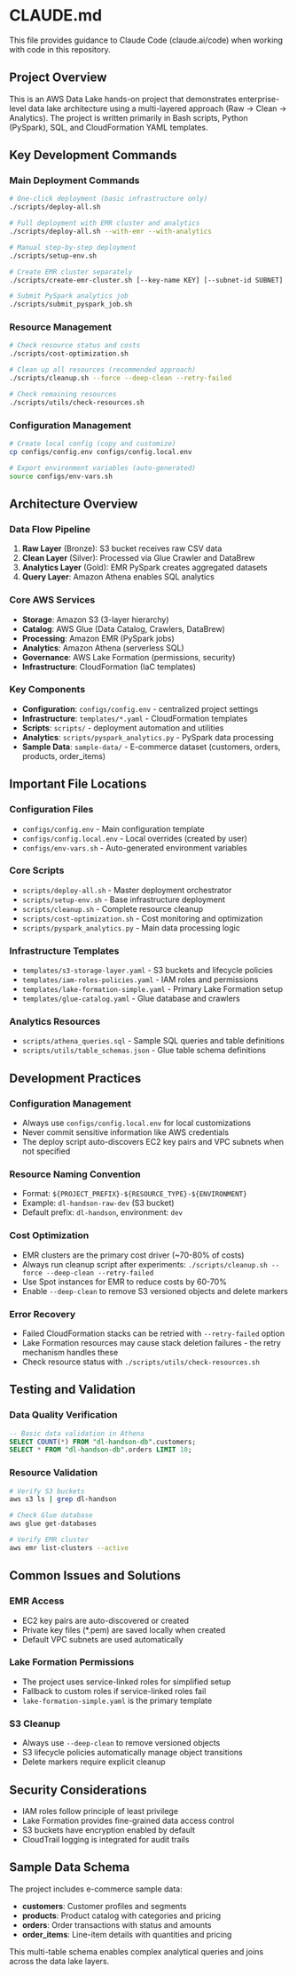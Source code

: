 # CLAUDE.md

This file provides guidance to Claude Code (claude.ai/code) when working with code in this repository.

## Project Overview

This is an AWS Data Lake hands-on project that demonstrates enterprise-level data lake architecture using a multi-layered approach (Raw → Clean → Analytics). The project is written primarily in Bash scripts, Python (PySpark), SQL, and CloudFormation YAML templates.

## Key Development Commands

### Main Deployment Commands
```bash
# One-click deployment (basic infrastructure only)
./scripts/deploy-all.sh

# Full deployment with EMR cluster and analytics
./scripts/deploy-all.sh --with-emr --with-analytics

# Manual step-by-step deployment
./scripts/setup-env.sh

# Create EMR cluster separately
./scripts/create-emr-cluster.sh [--key-name KEY] [--subnet-id SUBNET]

# Submit PySpark analytics job
./scripts/submit_pyspark_job.sh
```

### Resource Management
```bash
# Check resource status and costs
./scripts/cost-optimization.sh

# Clean up all resources (recommended approach)
./scripts/cleanup.sh --force --deep-clean --retry-failed

# Check remaining resources
./scripts/utils/check-resources.sh
```

### Configuration Management
```bash
# Create local config (copy and customize)
cp configs/config.env configs/config.local.env

# Export environment variables (auto-generated)
source configs/env-vars.sh
```

## Architecture Overview

### Data Flow Pipeline
1. **Raw Layer** (Bronze): S3 bucket receives raw CSV data
2. **Clean Layer** (Silver): Processed via Glue Crawler and DataBrew
3. **Analytics Layer** (Gold): EMR PySpark creates aggregated datasets
4. **Query Layer**: Amazon Athena enables SQL analytics

### Core AWS Services
- **Storage**: Amazon S3 (3-layer hierarchy)
- **Catalog**: AWS Glue (Data Catalog, Crawlers, DataBrew)
- **Processing**: Amazon EMR (PySpark jobs)
- **Analytics**: Amazon Athena (serverless SQL)
- **Governance**: AWS Lake Formation (permissions, security)
- **Infrastructure**: CloudFormation (IaC templates)

### Key Components
- **Configuration**: `configs/config.env` - centralized project settings
- **Infrastructure**: `templates/*.yaml` - CloudFormation templates
- **Scripts**: `scripts/` - deployment automation and utilities
- **Analytics**: `scripts/pyspark_analytics.py` - PySpark data processing
- **Sample Data**: `sample-data/` - E-commerce dataset (customers, orders, products, order_items)

## Important File Locations

### Configuration Files
- `configs/config.env` - Main configuration template
- `configs/config.local.env` - Local overrides (created by user)
- `configs/env-vars.sh` - Auto-generated environment variables

### Core Scripts
- `scripts/deploy-all.sh` - Master deployment orchestrator
- `scripts/setup-env.sh` - Base infrastructure deployment
- `scripts/cleanup.sh` - Complete resource cleanup
- `scripts/cost-optimization.sh` - Cost monitoring and optimization
- `scripts/pyspark_analytics.py` - Main data processing logic

### Infrastructure Templates
- `templates/s3-storage-layer.yaml` - S3 buckets and lifecycle policies
- `templates/iam-roles-policies.yaml` - IAM roles and permissions
- `templates/lake-formation-simple.yaml` - Primary Lake Formation setup
- `templates/glue-catalog.yaml` - Glue database and crawlers

### Analytics Resources
- `scripts/athena_queries.sql` - Sample SQL queries and table definitions
- `scripts/utils/table_schemas.json` - Glue table schema definitions

## Development Practices

### Configuration Management
- Always use `configs/config.local.env` for local customizations
- Never commit sensitive information like AWS credentials
- The deploy script auto-discovers EC2 key pairs and VPC subnets when not specified

### Resource Naming Convention
- Format: `${PROJECT_PREFIX}-${RESOURCE_TYPE}-${ENVIRONMENT}`
- Example: `dl-handson-raw-dev` (S3 bucket)
- Default prefix: `dl-handson`, environment: `dev`

### Cost Optimization
- EMR clusters are the primary cost driver (~70-80% of costs)
- Always run cleanup script after experiments: `./scripts/cleanup.sh --force --deep-clean --retry-failed`
- Use Spot instances for EMR to reduce costs by 60-70%
- Enable `--deep-clean` to remove S3 versioned objects and delete markers

### Error Recovery
- Failed CloudFormation stacks can be retried with `--retry-failed` option
- Lake Formation resources may cause stack deletion failures - the retry mechanism handles these
- Check resource status with `./scripts/utils/check-resources.sh`

## Testing and Validation

### Data Quality Verification
```sql
-- Basic data validation in Athena
SELECT COUNT(*) FROM "dl-handson-db".customers;
SELECT * FROM "dl-handson-db".orders LIMIT 10;
```

### Resource Validation
```bash
# Verify S3 buckets
aws s3 ls | grep dl-handson

# Check Glue database
aws glue get-databases

# Verify EMR cluster
aws emr list-clusters --active
```

## Common Issues and Solutions

### EMR Access
- EC2 key pairs are auto-discovered or created
- Private key files (*.pem) are saved locally when created
- Default VPC subnets are used automatically

### Lake Formation Permissions
- The project uses service-linked roles for simplified setup
- Fallback to custom roles if service-linked roles fail
- `lake-formation-simple.yaml` is the primary template

### S3 Cleanup
- Always use `--deep-clean` to remove versioned objects
- S3 lifecycle policies automatically manage object transitions
- Delete markers require explicit cleanup

## Security Considerations

- IAM roles follow principle of least privilege
- Lake Formation provides fine-grained data access control
- S3 buckets have encryption enabled by default
- CloudTrail logging is integrated for audit trails

## Sample Data Schema

The project includes e-commerce sample data:
- **customers**: Customer profiles and segments
- **products**: Product catalog with categories and pricing
- **orders**: Order transactions with status and amounts
- **order_items**: Line-item details with quantities and pricing

This multi-table schema enables complex analytical queries and joins across the data lake layers.